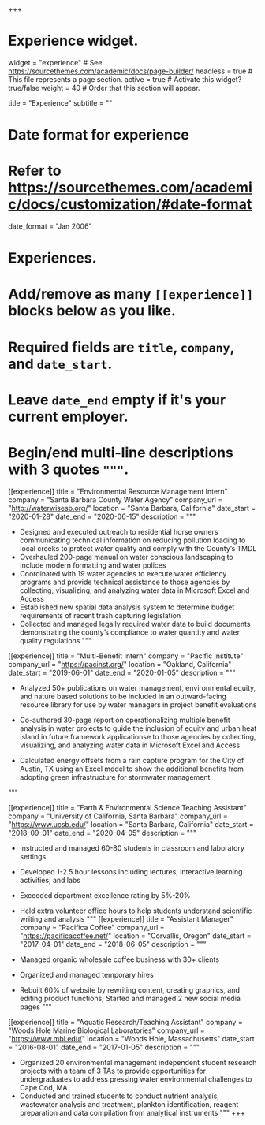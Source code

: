+++
# Experience widget.
widget = "experience"  # See https://sourcethemes.com/academic/docs/page-builder/
headless = true  # This file represents a page section.
active = true  # Activate this widget? true/false
weight = 40  # Order that this section will appear.

title = "Experience"
subtitle = ""

# Date format for experience
#   Refer to https://sourcethemes.com/academic/docs/customization/#date-format
date_format = "Jan 2006"

# Experiences.
#   Add/remove as many `[[experience]]` blocks below as you like.
#   Required fields are `title`, `company`, and `date_start`.
#   Leave `date_end` empty if it's your current employer.
#   Begin/end multi-line descriptions with 3 quotes `"""`.
[[experience]]
  title = "Environmental Resource Management Intern"
  company = "Santa Barbara County Water Agency"
  company_url = "http://waterwisesb.org/"
  location = "Santa Barbara, California"
  date_start = "2020-01-28"
  date_end = "2020-06-15"
  description = """
  
  * Designed and executed outreach to residential horse owners communicating technical information on reducing pollution loading to local creeks to protect water quality and comply with the County’s TMDL
  * Overhauled 200-page manual on water conscious landscaping to include modern formatting and water polices
  * Coordinated with 19 water agencies to execute water efficiency programs and provide technical assistance to those agencies by collecting, visualizing, and analyzing water data in Microsoft Excel and Access
  * Established new spatial data analysis system to determine budget requirements of recent trash capturing legislation
  * Collected and managed legally required water data to build documents demonstrating the county’s compliance to water quantity and water quality regulations
  """

[[experience]]
  title = "Multi-Benefit Intern"
  company = "Pacific Institute"
  company_url = "https://pacinst.org/"
  location = "Oakland, California"
  date_start = "2019-06-01"
  date_end = "2020-01-05"
  description = """
  
  * Analyzed 50+ publications on water management, environmental equity, and nature based solutions to be included in an outward-facing resource library for use by water managers in project benefit evaluations 

  
  * Co-authored 30-page report on operationalizing multiple benefit analysis in water projects to guide the inclusion of equity and urban heat island in future framework applicationse to those agencies by collecting, visualizing, and analyzing water data in Microsoft Excel and Access
  

  * Calculated energy offsets from a rain capture program for the City of Austin, TX using an Excel model to show the additional benefits from adopting green infrastructure for stormwater management
  
   """

  [[experience]]
  title = "Earth & Environmental Science Teaching Assistant"
  company = "University of California, Santa Barbara"
  company_url = "https://www.ucsb.edu/"
  location = "Santa Barbara, California"
  date_start = "2018-09-01"
  date_end = "2020-04-05"
  description = """
  
  * Instructed and managed 60-80 students in classroom and laboratory settings

  * Developed 1-2.5 hour lessons including lectures, interactive learning activities, and labs 
  
  * Exceeded department excellence rating by 5%-20%

  *  Held extra volunteer office hours to help students understand scientific writing and analysis
  """
  [[experience]]
  title = "Assistant Manager"
  company = "Pacifica Coffee"
  company_url = "https://pacificacoffee.net/"
  location = "Corvallis, Oregon"
  date_start = "2017-04-01"
  date_end = "2018-06-05"
  description = """
  
  * Managed organic wholesale coffee business with 30+ clients
  
  * Organized and managed temporary hires

  *  Rebuilt 60% of website by rewriting content, creating graphics, and editing product functions; Started and managed 2 new social media pages
  """

[[experience]]
  title = "Aquatic Research/Teaching Assistant"
  company = "Woods Hole Marine Biological Laboratories"
  company_url = "https://www.mbl.edu/"
  location = "Woods Hole, Massachusetts"
  date_start = "2016-08-01"
  date_end = "2017-01-05"
  description = """
  
  * Organized 20 environmental management independent student research projects with a team of 3 TAs to provide opportunities for undergraduates to address pressing water environmental challenges to Cape Cod, MA
  *  Conducted and trained students to conduct nutrient analysis, wastewater analysis and treatment,
plankton identification, reagent preparation and data compilation from analytical instruments
  """
+++
